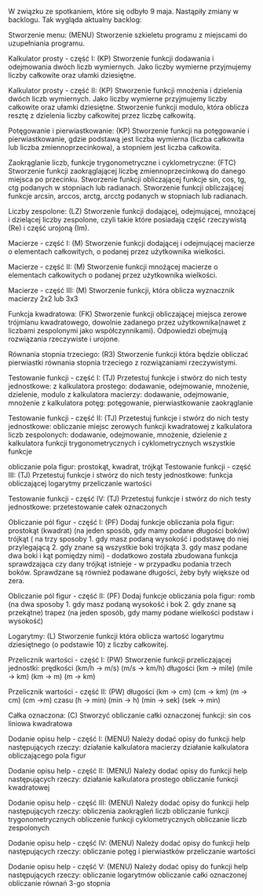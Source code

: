 W związku ze spotkaniem, które się odbyło 9 maja. Nastąpiły zmiany w backlogu.
Tak wygląda aktualny backlog:

Stworzenie menu: (MENU)
Stworzenie szkieletu programu z miejscami do uzupełniania programu.

Kalkulator prosty - część I: (KP)
Stworzenie funkcji dodawania i odejmowania dwóch liczb wymiernych. Jako liczby wymierne przyjmujemy liczby całkowite oraz ułamki dziesiętne.

Kalkulator prosty - część II: (KP)
Stworzenie funkcji mnożenia i dzielenia dwóch liczb wymiernych. Jako liczby wymierne przyjmujemy liczby całkowite oraz ułamki dziesiętne.
Stworzenie funkcji modulo, która oblicza resztę z dzielenia liczby całkowitej przez liczbę całkowitą.

Potęgowanie i pierwiastkowanie: (KP)
Stworzenie funkcji na potęgowanie i pierwiastkowanie, gdzie podstawą jest liczba wymierna (liczba całkowita lub liczba zmiennoprzecinkowa), a stopniem jest liczba całkowita.

Zaokrąglanie liczb, funkcje trygonometryczne i cyklometryczne: (FTC)
Stworzenie funkcji zaokrąglającej liczbę zmiennoprzecinkową do danego miejsca po przecinku.
Stworzenie funkcji obliczającej funkcje sin, cos, tg, ctg podanych w stopniach lub radianach.
Stworzenie funkcji obliczającej funkcje arcsin, arccos, arctg, arcctg podanych w stopniach lub radianach.

Liczby zespolone: (LZ)
Stworzenie funkcji dodającej, odejmującej, mnożącej i dzielącej liczby zespolone, czyli takie które posiadają część rzeczywistą (Re) i część urojoną (Im). 

Macierze - część I: (M)
Stworzenie funkcji dodającej i odejmującej macierze o elementach całkowitych, o podanej przez użytkownika wielkości.

Macierze - część II: (M)
Stworzenie funkcji mnożącej macierze o elementach całkowitych o podanej przez użytkownika wielkości.

Macierze - część III: (M)
Stworzenie funkcji, która oblicza wyznacznik macierzy 2x2 lub 3x3

Funkcja kwadratowa: (FK)
Stworzenie funkcji obliczającej miejsca zerowe trójmianu kwadratowego, dowolnie zadanego przez użytkownika(nawet z liczbami zespolonymi jako współczynnikami). Odpowiedzi obejmują rozwiązania rzeczywiste i urojone.

Równania stopnia trzeciego: (R3)
Stworzenie funkcji która będzie obliczać pierwiastki równania stopnia trzeciego z rozwiązaniami rzeczywistymi.

Testowanie funkcji - część I: (TJ)
Przetestuj funkcje i stwórz do nich testy jednostkowe:
z kalkulatora prostego: dodawanie, odejmowanie, mnożenie, dzielenie, modulo
z kalkulatora macierzy: dodawanie, odejmowanie, mnożenie
z kalkulatora potęg: potęgowanie, pierwiastkowanie
zaokrąglanie

Testowanie funkcji - część II: (TJ)
Przetestuj funkcje i stwórz do nich testy jednostkowe:
obliczanie miejsc zerowych funkcji kwadratowej
z kalkulatora liczb zespolonych: dodawanie, odejmowanie, mnożenie, dzielenie
z kalkulatora funkcji trygonometrycznych i cyklometrycznych wszystkie funkcje

obliczanie pola figur: prostokąt, kwadrat, trójkąt
Testowanie funkcji - część III: (TJ)
Przetestuj funkcje i stwórz do nich testy jednostkowe:
funkcja obliczającej logarytmy
przeliczanie wartości

Testowanie funkcji - część IV: (TJ)
Przetestuj funkcje i stwórz do nich testy jednostkowe:
przetestowanie całek oznaczonych

Obliczanie pól figur - część I: (PF)
Dodaj funkcje obliczania pola figur:
prostokąt (kwadrat) (na jeden sposób, gdy mamy podane długości boków)
trójkąt ( na trzy sposoby 1. gdy masz podaną wysokość i podstawę do niej przylegającą 2. gdy znane są wszystkie boki trójkąta 3. gdy masz podane dwa boki i kąt pomiędzy nimi) - dodatkowo została zbudowana funkcja sprawdzająca czy dany trójkąt istnieje - w przypadku podania trzech boków. Sprawdzane są również podawane długości, żeby były większe od zera.

Obliczanie pól figur - część II: (PF)
Dodaj funkcje obliczania pola figur:
romb (na dwa sposoby 1. gdy masz podaną wysokość i bok 2. gdy znane są przekątne)
trapez (na jeden sposób, gdy mamy podane wielkości podstaw i wysokość)

Logarytmy: (L)
Stworzenie funkcji która oblicza wartość logarytmu dziesiętnego (o podstawie 10) z liczby całkowitej.

Przelicznik wartości - część I: (PW)
Stworzenie funkcji przeliczającej jednostki:
prędkości (km/h -> m/s) (m/s -> km/h)
długości (km -> mile) (mile -> km) (km -> m) (m -> km)

Przelicznik wartości - część II: (PW)
długości (km -> cm) (cm -> km) (m -> cm) (cm ->m)
czasu (h -> min) (min -> h) (min -> sek) (sek -> min)


Całka oznaczona: (C)
Stworzyć obliczanie całki oznaczonej funkcji:
sin
cos
liniowa
kwadratowa

Dodanie opisu help - część I: (MENU)
Należy dodać opisy do funkcji help następujących rzeczy:
działanie kalkulatora macierzy
działanie kalkulatora obliczającego pola figur

Dodanie opisu help - część II: (MENU)
Należy dodać opisy do funkcji help następujących rzeczy:
działanie kalkulatora prostego
obliczanie funkcji kwadratowej

Dodanie opisu help - część III: (MENU)
Należy dodać opisy do funkcji help następujących rzeczy:
obliczenia zaokrągleń liczb
obliczanie funkcji trygonometrycznych
obliczenie funkcji cyklometrycznych 
obliczanie liczb zespolonych

Dodanie opisu help - część IV: (MENU)
Należy dodać opisy do funkcji help następujących rzeczy:
obliczanie potęg i pierwiastków
przeliczanie wartości

Dodanie opisu help - część V: (MENU)
Należy dodać opisy do funkcji help następujących rzeczy:
obliczanie logarytmów
obliczanie całki oznaczonej
obliczanie równań 3-go stopnia